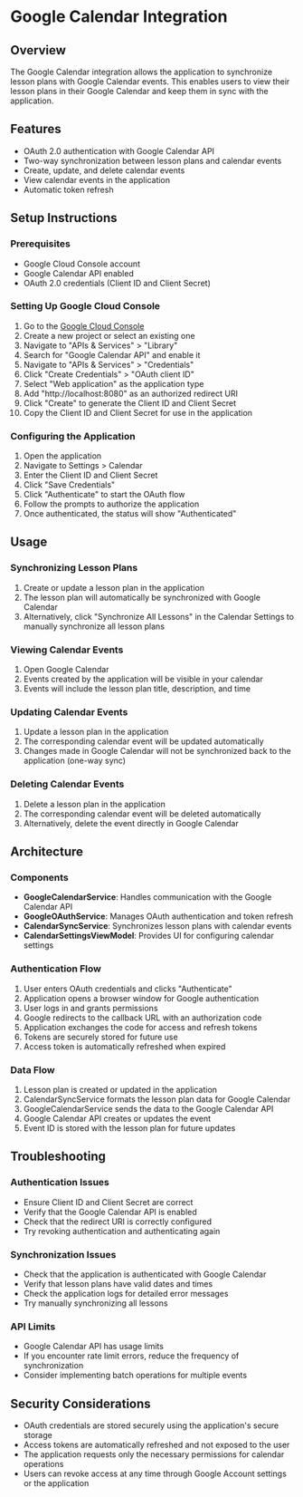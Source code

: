 # Google Calendar Integration

## Overview
The Google Calendar integration allows the application to synchronize lesson plans with Google Calendar events. This enables users to view their lesson plans in their Google Calendar and keep them in sync with the application.

## Features
- OAuth 2.0 authentication with Google Calendar API
- Two-way synchronization between lesson plans and calendar events
- Create, update, and delete calendar events
- View calendar events in the application
- Automatic token refresh

## Setup Instructions

### Prerequisites
- Google Cloud Console account
- Google Calendar API enabled
- OAuth 2.0 credentials (Client ID and Client Secret)

### Setting Up Google Cloud Console
1. Go to the [Google Cloud Console](https://console.cloud.google.com)
2. Create a new project or select an existing one
3. Navigate to "APIs & Services" > "Library"
4. Search for "Google Calendar API" and enable it
5. Navigate to "APIs & Services" > "Credentials"
6. Click "Create Credentials" > "OAuth client ID"
7. Select "Web application" as the application type
8. Add "http://localhost:8080" as an authorized redirect URI
9. Click "Create" to generate the Client ID and Client Secret
10. Copy the Client ID and Client Secret for use in the application

### Configuring the Application
1. Open the application
2. Navigate to Settings > Calendar
3. Enter the Client ID and Client Secret
4. Click "Save Credentials"
5. Click "Authenticate" to start the OAuth flow
6. Follow the prompts to authorize the application
7. Once authenticated, the status will show "Authenticated"

## Usage

### Synchronizing Lesson Plans
1. Create or update a lesson plan in the application
2. The lesson plan will automatically be synchronized with Google Calendar
3. Alternatively, click "Synchronize All Lessons" in the Calendar Settings to manually synchronize all lesson plans

### Viewing Calendar Events
1. Open Google Calendar
2. Events created by the application will be visible in your calendar
3. Events will include the lesson plan title, description, and time

### Updating Calendar Events
1. Update a lesson plan in the application
2. The corresponding calendar event will be updated automatically
3. Changes made in Google Calendar will not be synchronized back to the application (one-way sync)

### Deleting Calendar Events
1. Delete a lesson plan in the application
2. The corresponding calendar event will be deleted automatically
3. Alternatively, delete the event directly in Google Calendar

## Architecture

### Components
- **GoogleCalendarService**: Handles communication with the Google Calendar API
- **GoogleOAuthService**: Manages OAuth authentication and token refresh
- **CalendarSyncService**: Synchronizes lesson plans with calendar events
- **CalendarSettingsViewModel**: Provides UI for configuring calendar settings

### Authentication Flow
1. User enters OAuth credentials and clicks "Authenticate"
2. Application opens a browser window for Google authentication
3. User logs in and grants permissions
4. Google redirects to the callback URL with an authorization code
5. Application exchanges the code for access and refresh tokens
6. Tokens are securely stored for future use
7. Access token is automatically refreshed when expired

### Data Flow
1. Lesson plan is created or updated in the application
2. CalendarSyncService formats the lesson plan data for Google Calendar
3. GoogleCalendarService sends the data to the Google Calendar API
4. Google Calendar API creates or updates the event
5. Event ID is stored with the lesson plan for future updates

## Troubleshooting

### Authentication Issues
- Ensure Client ID and Client Secret are correct
- Verify that the Google Calendar API is enabled
- Check that the redirect URI is correctly configured
- Try revoking authentication and authenticating again

### Synchronization Issues
- Check that the application is authenticated with Google Calendar
- Verify that lesson plans have valid dates and times
- Check the application logs for detailed error messages
- Try manually synchronizing all lessons

### API Limits
- Google Calendar API has usage limits
- If you encounter rate limit errors, reduce the frequency of synchronization
- Consider implementing batch operations for multiple events

## Security Considerations
- OAuth credentials are stored securely using the application's secure storage
- Access tokens are automatically refreshed and not exposed to the user
- The application requests only the necessary permissions for calendar operations
- Users can revoke access at any time through Google Account settings or the application
